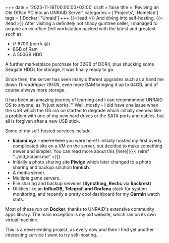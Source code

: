 +++
date = '2023-11-18T00:00:00+02:00'
draft = false
title = 'Reviving an Old Office PC into an UNRAID Server'
categories = ['Projects', 'Homelab']
tags = ['Docker', 'Unraid']
+++
{{< lead >}}
And diving into self-hosting.
{{< /lead >}}
After visiting a definitely not shady gumtree seller, I managed to acquire an ex office Dell workstation packed with the latest and greatest such as:
- i7 6700 (non k 😔)
- 8GB of Ram
- A 500GB HDD

A further marketplace purchase for 32GB of DDR4, plus shucking some Seagate HDDs for storage, it was finally ready to go.

Since then, the server has seen many different upgrades such as a hand me down *Threadripper 1950X*, even more RAM bringing it up to 64GB, and of course always more storage.

It has been an amazing journey of learning and I can recommmend UNRAID OS to anyone, as 'It just works.':tm: Well, mostly - I did have one issue when the USB which the OS ran on started to degrade which initially seemed like a problem with one of my new hard drives or the SATA ports and cables, but all is forgiven after a new USB stick.

Some of my self-hosted services include:

- **kidami.xyz** – ~~you're here~~ you were here! I initially hosted my first overly complicated site on a VM on the server, but decided to make something newer and simpler. You can read more about this [here]({{< relref "../old_kidami.md" >}})
- Initially a photo sharing site **Piwigo** which later changed to a photo sharing and backup solution **Immich**.
- A media server.
- Multiple game servers.
- File sharing and backup services (**Syncthing, Restic** via **Backrest**)
- Utilities like an **InfluxDB, Telegraf, and Grafana** stack for system monitoring, and recently a pretty cool dashboard for my **Garmin** watch stats.

Most of these run on **Docker**, thanks to UNRAID's extensive community apps library. The main exception is my old website, which ran on its own virtual machine.

This is a never-ending project, as every now and then I find yet another interesting service I want to try self-hosting.